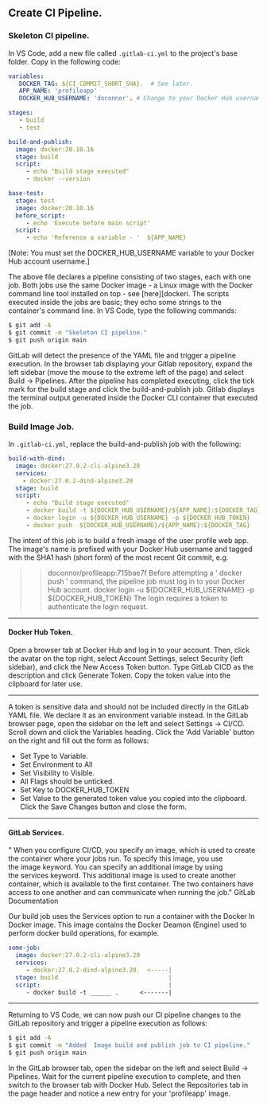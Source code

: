 ## Create CI Pipeline.

### Skeleton CI pipeline.
In VS Code, add a new file called `.gitlab-ci.yml` to the project's base folder. Copy in the following code:
~~~yaml
variables:
   DOCKER_TAG: ${CI_COMMIT_SHORT_SHA}.  # See later.
   APP_NAME: 'profileapp'
   DOCKER_HUB_USERNAME: 'doconnor'. # Change to your Docker Hub username

stages:
   - build
   - test

build-and-publish:
  image: docker:20.10.16
  stage: build
  script:
     - echo "Build stage executed"
     - docker --version

base-test:
  stage: test
  image: docker:20.10.16
  before_script:
     - echo 'Execute before main script'
  script: 
     - echo 'Reference a variable - '  ${APP_NAME}
~~~
[Note: You must set the DOCKER_HUB_USERNAME variable to your Docker Hub account username.]

The above file declares a pipeline consisting of two stages, each with one job. Both jobs use the same Docker image - a Linux image with the Docker command line tool installed on top - see [here][dockeri. The scripts executed inside the jobs are basic; they echo some strings to the container's command line. In VS Code, type the following commands:
~~~bash
$ git add -A
$ git commit -m "Skeleton CI pipeline."
$ git push origin main
~~~
GitLab will detect the presence of the YAML file and trigger a pipeline execution. In the browser tab displaying your Gitlab repository, expand the left sidebar (move the mouse to the extreme left of the page) and select Build -> Pipelines. After the pipeline has completed executing,  click the tick mark for the build stage and click the build-and-publish job. Gitlab displays the terminal output generated inside the Docker CLI container that executed the job.

### Build Image Job.

In `.gitlab-ci.yml`, replace the build-and-publish job with the following:
~~~yaml
build-with-dind:
  image: docker:27.0.2-cli-alpine3.20
  services:
    - docker:27.0.2-dind-alpine3.20
  stage: build
  script:
     - echo "Build stage executed"
     - docker build -t ${DOCKER_HUB_USERNAME}/${APP_NAME}:${DOCKER_TAG} .
     - docker login -u ${DOCKER_HUB_USERNAME} -p ${DOCKER_HUB_TOKEN}
     - docker push  ${DOCKER_HUB_USERNAME}/${APP_NAME}:${DOCKER_TAG} 
~~~
The intent of this job is to build a fresh image of the user profile web app. The image's name is prefixed with your Docker Hub username and tagged with the SHA1 hash (short form) of the most recent Git commit, e.g.
>> doconnor/profileapp:715bae7f 
Before attempting a ' docker push ' command, the pipeline job must log in to your Docker Hub account. 
> docker login -u ${DOCKER_HUB_USERNAME} -p ${DOCKER_HUB_TOKEN}
The login requires a token to authenticate the login request. 

--------------------------
#### Docker Hub Token.
Open a browser tab at Docker Hub and log in to your account. Then, click the avatar on the top right, select Account Settings, select Security (left sidebar), and click the New Access Token button. Type GitLab CICD as the description and click Generate Token. Copy the token value into the clipboard for later use.

--------------------------
A token is sensitive data and should not be included directly in the GitLab YAML file. We declare it as an environment variable instead. In the GitLab browser page, open the sidebar on the left and select Settings -> CI/CD. Scroll down and click the Variables heading. Click the 'Add Variable' button on the right and fill out the form as follows:
+ Set Type to Variable.
+ Set Environment to All
+ Set Visibility to Visible. 
+ All Flags should be unticked.
+ Set Key to DOCKER_HUB_TOKEN
+ Set Value to the generated token value you copied into the clipboard.
Click the Save Changes button and close the form. 
 
-----------------------------
#### GitLab Services.

" When you configure CI/CD, you specify an image, which is used to create the container where your jobs run. To specify this image, you use the image keyword.
You can specify an additional image by using the services keyword. This additional image is used to create another container, which is available to the first container. The two containers have access to one another and can communicate when running the job." GitLab Documentation

Our build job uses the Services option to run a container with the Docker In Docker image. This image contains the Docker Deamon (Engine) used to perform docker build operations, for example. 
~~~yaml
some-job:
  image: docker:27.0.2-cli-alpine3.20
  services:
     - docker:27.0.2-dind-alpine3.20.  <-----|
  stage: build                               |
  script:                                    |
     - docker build -t ______ .      <-------|    
~~~

-------------------------------

Returning to VS Code, we can now push our CI pipeline changes to the GitLab repository and trigger a pipeline execution as follows:
~~~bash
$ git add -A
$ git commit -m "Added  Image build and publish job to CI pipeline."
$ git push origin main
~~~
In the GitLab browser tab, open the sidebar on the left and select Build -> Pipelines. Wait for the current pipeline execution to complete, and then switch to the browser tab with Docker Hub. Select the Repositories tab in the page header and notice a new entry for your 'profileapp' image. 

[dockeri]: https://hub.docker.com/_/docker